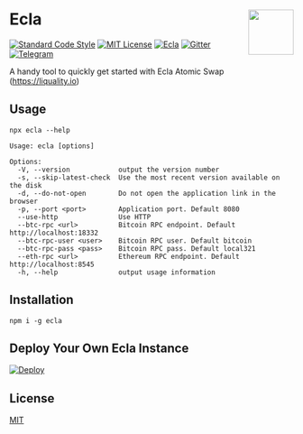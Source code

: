 # Ecla <img align="right" src="https://github.com/cyberbrides/ecla/blob/55265cd2363b6478fa84756f308ce3459d0e7002/img/logo.png" height="80px" />

[![Standard Code Style](https://img.shields.io/badge/codestyle-standard-brightgreen.svg)](https://github.com/standard/standard)
[![MIT License](https://img.shields.io/badge/license-MIT-brightgreen.svg)](./LICENSE.md)
[![Ecla](https://img.shields.io/npm/dt/liquality.svg)](https://npmjs.com/package/liquality)
[![Gitter](https://img.shields.io/gitter/room/liquality/Lobby.svg)](https://gitter.im/liquality/Lobby?source=orgpage)
[![Telegram](https://img.shields.io/badge/chat-on%20telegram-blue.svg)](https://t.me/Liquality)


A handy tool to quickly get started with Ecla Atomic Swap (https://liquality.io)


## Usage

```
npx ecla --help

Usage: ecla [options]

Options:
  -V, --version            output the version number
  -s, --skip-latest-check  Use the most recent version available on the disk
  -d, --do-not-open        Do not open the application link in the browser
  -p, --port <port>        Application port. Default 8080
  --use-http               Use HTTP
  --btc-rpc <url>          Bitcoin RPC endpoint. Default http://localhost:18332
  --btc-rpc-user <user>    Bitcoin RPC user. Default bitcoin
  --btc-rpc-pass <pass>    Bitcoin RPC pass. Default local321
  --eth-rpc <url>          Ethereum RPC endpoint. Default http://localhost:8545
  -h, --help               output usage information
```

## Installation

```
npm i -g ecla
```


## Deploy Your Own Ecla Instance

[![Deploy](https://www.herokucdn.com/deploy/button.svg)](https://heroku.com/deploy)


## License

[MIT](./LICENSE.md)
